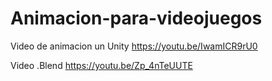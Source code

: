 # Animacion-para-videojuegos

Video de animacion un Unity
 https://youtu.be/IwamICR9rU0

 Video .Blend
 https://youtu.be/Zp_4nTeUUTE
